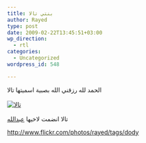 ```yaml
---
title: بنتي تالا
author: Rayed
type: post
date: 2009-02-22T13:45:51+03:00
wp_direction:
  - rtl
categories:
  - Uncategorized
wordpress_id: 548

---
```

<p>الحمد لله رزقني الله بصبية اسميتها تالا<br />
<a href="http://www.flickr.com/photos/rayed/3310650275/"><br />
<img src="http://farm4.static.flickr.com/3274/3310650275_6a534249b8_m.jpg" alt="تالا" /><br />
</a><br />
تالا انضمت لاخيها <a href="http://rayed.com/wordpress/?p=153">عبدالله</a></p>
<p><a href="http://www.flickr.com/photos/rayed/tags/dody">http://www.flickr.com/photos/rayed/tags/dody</a></p>
